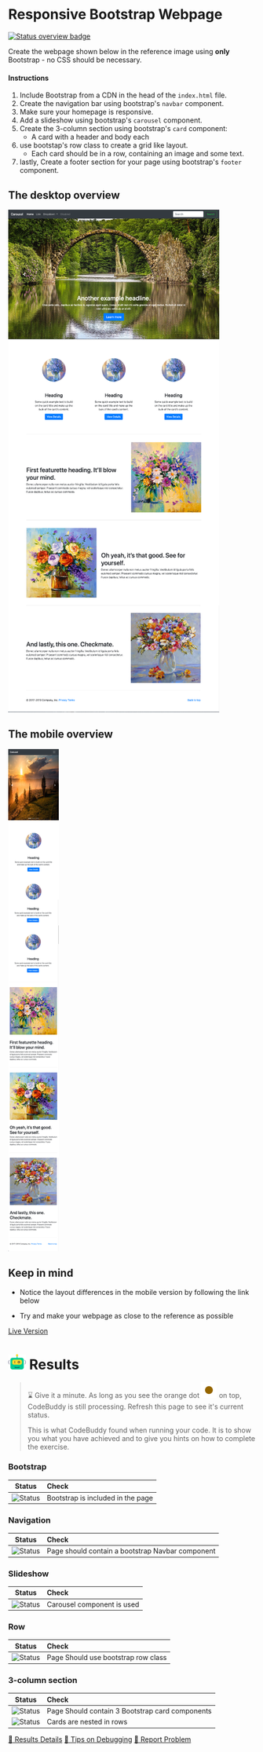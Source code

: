 # Responsive Bootstrap Webpage
[![Status overview badge](../../blob/badges/.github/badges/main/badge.svg)](#-results)


Create the webpage shown below in the reference image using **only** Bootstrap - no CSS should be necessary.

#### Instructions
1. Include Bootstrap from a CDN in the head of the `index.html` file.
2. Create the navigation bar using bootstrap's `navbar` component.
3. Make sure your homepage is responsive.
4. Add a slideshow using bootstrap's `carousel` component.
4. Create the 3-column section using bootstrap's `card` component:
    - A card with a header and body each
5. use bootstap's row class to create a grid like layout. 
    - Each card should be in a row, containing an image and some text.
6. lastly, Create a footer section for your page using bootstrap's `footer` component.

## The desktop overview

![The overview](./images/desktop.png "The general overview")

## The mobile overview

![The overview](./images/mobile.png "The mobile overview")

## Keep in mind

- Notice the layout differences in the mobile version by following the link below

- Try and make your webpage as close to the reference as possible

[Live Version](https://hsnakk.github.io/UIB_Framework_Bootstrap_Exercise-1/)

[//]: # (autograding info start)
# <img src="https://github.com/DCI-EdTech/autograding-setup/raw/main/assets/bot-large.svg" alt="" data-canonical-src="https://github.com/DCI-EdTech/autograding-setup/raw/main/assets/bot-large.svg" height="31" /> Results
> ⌛ Give it a minute. As long as you see the orange dot ![processing](https://raw.githubusercontent.com/DCI-EdTech/autograding-setup/main/assets/processing.svg) on top, CodeBuddy is still processing. Refresh this page to see it's current status.
>
> This is what CodeBuddy found when running your code. It is to show you what you have achieved and to give you hints on how to complete the exercise.


### Bootstrap

|                 Status                  | Check                                                                                    |
| :-------------------------------------: | :--------------------------------------------------------------------------------------- |
| ![Status](../../blob/badges/.github/badges/main/status0.svg) | Bootstrap is included in the page |

### Navigation

|                 Status                  | Check                                                                                    |
| :-------------------------------------: | :--------------------------------------------------------------------------------------- |
| ![Status](../../blob/badges/.github/badges/main/status1.svg) | Page should contain a bootstrap Navbar component |

### Slideshow

|                 Status                  | Check                                                                                    |
| :-------------------------------------: | :--------------------------------------------------------------------------------------- |
| ![Status](../../blob/badges/.github/badges/main/status2.svg) | Carousel component is used |

### Row

|                 Status                  | Check                                                                                    |
| :-------------------------------------: | :--------------------------------------------------------------------------------------- |
| ![Status](../../blob/badges/.github/badges/main/status3.svg) | Page Should use bootstrap row class |

### 3-column section

|                 Status                  | Check                                                                                    |
| :-------------------------------------: | :--------------------------------------------------------------------------------------- |
| ![Status](../../blob/badges/.github/badges/main/status4.svg) | Page Should contain 3 Bootstrap card components |
| ![Status](../../blob/badges/.github/badges/main/status5.svg) | Cards are nested in rows |



[🔬 Results Details](../../actions)
[🐞 Tips on Debugging](https://github.com/DCI-EdTech/autograding-setup/wiki/How-to-work-with-CodeBuddy)
[📢 Report Problem](https://docs.google.com/forms/d/e/1FAIpQLSfS8wPh6bCMTLF2wmjiE5_UhPiOEnubEwwPLN_M8zTCjx5qbg/viewform?usp=pp_url&entry.652569746=UIB-frameworks-responsive-bootstrap-webpage)


[//]: # (autograding info end)